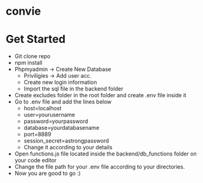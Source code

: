 # convie


# Get Started

- Git clone repo
- npm install
- Phpmyadmin -> Create New Database
    - Priviligies -> Add user acc. 
    - Create new login information
    - Import the sql file in the backend folder
- Create excludes folder in the root folder and create .env file inside it
- Go to .env file and add the lines below
    - host=localhost
    - user=yourusername
    - password=yourpassword
    - database=yourdatabasename
    - port=8889
    - session_secret=astrongpassword
    - Change it according to your details
- Open functions.js file located inside the backend/db_functions folder on your code editor
- Change the file path for your .env file according to your directories.
- Now you are good to go :)
